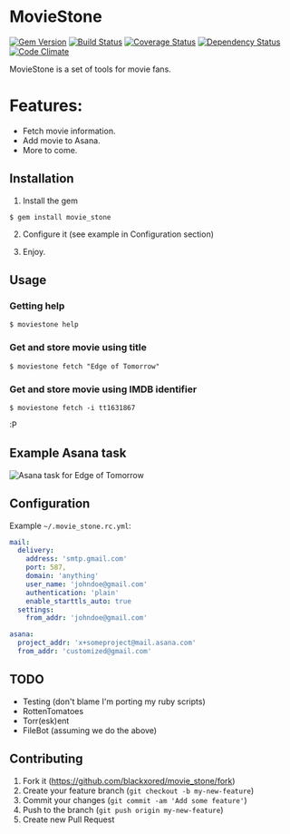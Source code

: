 # MovieStone

[![Gem Version](https://badge.fury.io/rb/movie_stone.png)](http://badge.fury.io/rb/movie_stone) [![Build Status](https://travis-ci.org/blackxored/movie_stone.png)](https://travis-ci.org/blackxored/movie_stone) [![Coverage Status](https://coveralls.io/repos/blackxored/movie_stone/badge.png?branch=master)](https://coveralls.io/r/blackxored/movie_stone) [![Dependency Status](https://gemnasium.com/blackxored/movie_stone.png)](https://gemnasium.com/blackxored/movie_stone) [![Code Climate](https://codeclimate.com/github/blackxored/movie_stone.png)](https://codeclimate.com/github/blackxored/movie_stone)

MovieStone is a set of tools for movie fans.

# Features:

* Fetch movie information.
* Add movie to Asana.
* More to come.

## Installation

1. Install the gem

```shell
$ gem install movie_stone
```

2. Configure it (see example in Configuration section)

3. Enjoy.

## Usage

### Getting help

```shell
$ moviestone help
```

### Get and store movie using title

```shell
$ moviestone fetch "Edge of Tomorrow"
```

### Get and store movie using IMDB identifier

```shell
$ moviestone fetch -i tt1631867
```

:P

## Example Asana task

![Asana task for Edge of Tomorrow](http://f.cl.ly/items/452j0x032W1X0I0R0R3T/Screen%20Shot%202014-03-05%20at%205.44.08%20PM.png)

## Configuration

Example `~/.movie_stone.rc.yml`:

```yaml
mail:
  delivery:
    address: 'smtp.gmail.com'
    port: 587,
    domain: 'anything'
    user_name: 'johndoe@gmail.com'
    authentication: 'plain'
    enable_starttls_auto: true
  settings:
    from_addr: 'johndoe@gmail.com'

asana:
  project_addr: 'x+someproject@mail.asana.com'
  from_addr: 'customized@gmail.com'
```

## TODO

* Testing (don't blame I'm porting my ruby scripts)
* RottenTomatoes
* Torr(esk)ent
* FileBot (assuming we do the above)

## Contributing

1. Fork it (https://github.com/blackxored/movie_stone/fork)
2. Create your feature branch (`git checkout -b my-new-feature`)
3. Commit your changes (`git commit -am 'Add some feature'`)
4. Push to the branch (`git push origin my-new-feature`)
5. Create new Pull Request
